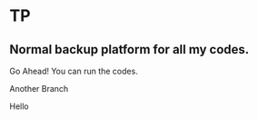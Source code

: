# TP

## Normal backup platform for all my codes.

Go Ahead! You can run the codes.

Another Branch

Hello
